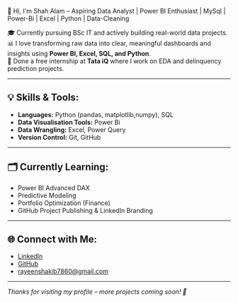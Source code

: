 👋 Hi, I'm Shah Alam – Aspiring Data Analyst | Power BI Enthusiast  | MySql | Power-Bi | Excel | Python | Data-Cleaning

🎓 Currently pursuing BSc IT and actively building real-world data projects.  
📊 I love transforming raw data into clear, meaningful dashboards and insights using **Power BI, Excel, SQL, and Python**.  
💼 Done a free internship at **Tata iQ** where I work on EDA and delinquency prediction projects.

---

## 💡 Skills & Tools:
- **Languages:** Python (pandas, matplotlib,numpy), SQL
- **Data Visualisation Tools:** Power Bi
- **Data Wrangling:** Excel, Power Query
- **Version Control:** Git, GitHub

---

## 🗂️ Currently Learning:
- Power BI Advanced DAX
- Predictive Modeling
- Portfolio Optimization (Finance)
- GitHub Project Publishing & LinkedIn Branding

---

## 🌐 Connect with Me:
- [LinkedIn](https://www.linkedin.com/in/shahalam-rayeen-104435319)
- [GitHub](https://github.com/ShahAlam0306)
- rayeenshakib7860@gmail.com

---

_Thanks for visiting my profile – more projects coming soon! 🚀_
